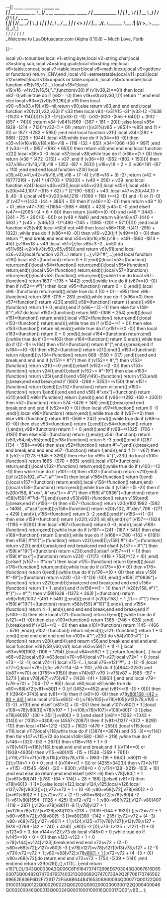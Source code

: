--[[
 .____                  ________ ___.    _____                           __                
 |    |    __ _______   \_____  \\_ |___/ ____\_ __  ______ ____ _____ _/  |_  ___________ 
 |    |   |  |  \__  \   /   |   \| __ \   __\  |  \/  ___// ___\\__  \\   __\/  _ \_  __ \
 |    |___|  |  // __ \_/    |    \ \_\ \  | |  |  /\___ \\  \___ / __ \|  | (  <_> )  | \/
 |_______ \____/(____  /\_______  /___  /__| |____//____  >\___  >____  /__|  \____/|__|   
         \/          \/         \/    \/                \/     \/     \/                   
          \_Welcome to LuaObfuscator.com   (Alpha 0.10.8) ~  Much Love, Ferib 

]]--

local v0=tonumber;local v1=string.byte;local v2=string.char;local v3=string.sub;local v4=string.gsub;local v5=string.rep;local v6=table.concat;local v7=table.insert;local v8=math.ldexp;local v9=getfenv or function() return _ENV;end ;local v10=setmetatable;local v11=pcall;local v12=select;local v13=unpack or table.unpack ;local v14=tonumber;local function v15(v16,v17,...) local v18=1;local v19;v16=v4(v3(v16,5),"..",function(v30) if (v1(v30,2)==81) then local v82=0;while true do if (v82==0) then v19=v0(v3(v30,1,1));return "";end end else local v83=v2(v0(v30,16));if v19 then local v90=v5(v83,v19);v19=nil;return v90;else return v83;end end end);local function v20(v31,v32,v33) if v33 then local v84=(v31/((5 -3)^(v32-(2 -(1638 -(1523 + 114))))))%((3 -1)^(((v33-(2 -1)) -(v32-(620 -(555 + 64)))) + (932 -(857 + 74)))) ;return v84-(v84%(569 -(367 + 181 + 20))) ;else local v85=(929 -(214 + 713))^(v32-(1 + 0)) ;return (((v31%(v85 + v85))>=v85) and (1 + 0)) or (877 -(282 + 595)) ;end end local function v21() local v34=(282 + 988) -(226 + 1044) ;local v35;while true do if (v34==(0 -0)) then v35=v1(v16,v18,v18);v18=v18 + (118 -(32 + 85)) ;v34=1066 -(68 + 997) ;end if (v34==(1 + (957 -(892 + 65)))) then return v35;end end end local function v22() local v36=0 -0 ;local v37;local v38;while true do if (v36==(1 + 0)) then return (v38 * (472 -216)) + v37 ;end if (v36==(0 -(952 -(802 + 150)))) then v37,v38=v1(v16,v18,v18 + (352 -(87 + 263)) );v18=v18 + 2 + 0 ;v36=181 -(67 + 113) ;end end end local function v23() local v39,v40,v41,v42=v1(v16,v18,v18 + (7 -4) );v18=v18 + (6 -2) ;return (v42 * 16777216) + (v41 * (47703 + 17833)) + (v40 * 256) + v39 ;end local function v24() local v43=v23();local v44=v23();local v45=1;local v46=(v20(v44,1,1017 -(915 + 82) ) * (2^(90 -58))) + v43 ;local v47=v20(v44,13 + 8 ,40 -9 );local v48=((v20(v44,1219 -(1069 + 118) )==(2 -1)) and  -1) or (1 -0) ;if (v47==((430 -(44 + 386)) + 0)) then if (v46==(0 -0)) then return v48 * (0 + 0) ;else v47=792 -((1854 -(998 + 488)) + 423) ;v45=0 -0 ;end elseif (v47==(2065 -(4 + 6 + 8))) then return ((v46==(0 -0)) and (v48 * ((443 -(341 + 75 + 26))/(0 -0)))) or (v48 * NaN) ;end return v8(v48,v47-(440 + 583) ) * (v45 + (v46/((3 -1)^(490 -(145 + (1065 -(201 + 571))))))) ;end local function v25(v49) local v50;if  not v49 then local v86=1138 -((411 -295) + 1022) ;while true do if (v86==(0 -0)) then v49=v23();if (v49==(0 + 0)) then return "";end break;end end end v50=v3(v16,v18,(v18 + v49) -(860 -(814 + 45)) );v18=v18 + v49 ;local v51={};for v65=3 -2 , #v50 do v51[v65]=v2(v1(v3(v50,v65,v65)));end return v6(v51);end local v26=v23;local function v27(...) return {...},v12("#",...);end local function v28() local v52=(function() return 0 + 0 ;end)();local v53=(function() return;end)();local v54=(function() return;end)();local v55=(function() return;end)();local v56=(function() return;end)();local v57=(function() return;end)();local v58=(function() return;end)();while true do local v67=(function() return 1637 -(195 + 1442) ;end)();while true do if (v67==(0 -0)) then if (v52== #"[") then local v95=(function() return 0 + 0 ;end)();local v96=(function() return;end)();while true do if ((0 + 0)==v95) then v96=(function() return 396 -(115 + 281) ;end)();while true do if (v96==0) then v57=(function() return v23();end)();v58=(function() return {};end)();v96=(function() return 1 + 0 ;end)();end if (v96~=(2 -1)) then else for v149= #"!",v57 do local v150=(function() return 560 -(306 + 254) ;end)();local v151=(function() return;end)();local v152=(function() return;end)();local v153=(function() return;end)();while true do if (v150~=(1 + 0)) then else v153=(function() return nil;end)();while true do if (v151==(0 -0)) then local v163=(function() return 0 + 0 ;end)();local v164=(function() return;end)();while true do if (0==v163) then v164=(function() return 0;end)();while true do if ((2 -1)==v164) then v151=(function() return  #"[";end)();break;end if (v164==(0 -0)) then v152=(function() return v21();end)();v153=(function() return nil;end)();v164=(function() return 868 -(550 + 317) ;end)();end end break;end end end if (v151== #"\\") then if (v152== #",") then v153=(function() return v21()~=0 ;end)();elseif (v152==(2 -0)) then v153=(function() return v24();end)();elseif (v152~= #"-19") then else v153=(function() return v25();end)();end v58[v149]=(function() return v153;end)();break;end end break;end if ((603 -(268 + 335))==v150) then v151=(function() return 0;end)();v152=(function() return nil;end)();v150=(function() return 1;end)();end end end v56[ #"xnx"]=(function() return v21();end)();v96=(function() return 2;end)();end if (v96==(292 -(60 + 230))) then v52=(function() return 574 -(426 + 146) ;end)();break;end end break;end end end if (v52==(0 + 0)) then local v97=(function() return 0 -0 ;end)();local v98=(function() return;end)();while true do if (v97~=0) then else v98=(function() return 811 -(569 + 242) ;end)();while true do if (v98~=(0 -0)) then else v53=(function() return {};end)();v54=(function() return {};end)();v98=(function() return 1 + 0 ;end)();end if (v98~=(1025 -(706 + 318))) then else v55=(function() return {};end)();v56=(function() return {v53,v54,nil,v55};end)();v98=(function() return 5 -3 ;end)();end if ((287 -(134 + 151))~=v98) then else v52=(function() return  #"~";end)();break;end end break;end end end v67=(function() return 1;end)();end if (1==v67) then if (v52~=(1273 -(945 + 326))) then else for v99= #"}",v23() do local v100=(function() return 1665 -(970 + 695) ;end)();local v101=(function() return;end)();local v102=(function() return;end)();while true do if (v100==(2 -1)) then while true do if (v101==0) then v102=(function() return v21();end)();if (v20(v102, #"~", #".")==0) then local v156=(function() return 0;end)();local v157=(function() return;end)();local v158=(function() return;end)();local v159=(function() return;end)();while true do if (v156==(5 -2)) then if (v20(v158, #"xxx", #"xnx")== #"/") then v159[ #"0836"]=(function() return v58[v159[ #"?id="]];end)();end v53[v99]=(function() return v159;end)();break;end if (v156==0) then v157=(function() return v20(v102,1992 -(582 + 1408) , #"asd");end)();v158=(function() return v20(v102, #".dev",706 -(271 + 429) );end)();v156=(function() return 3 -2 ;end)();end if (v156~=(1 -0)) then else v159=(function() return {v22(),v22(),nil,nil};end)();if (v157==(1824 -(1195 + 629))) then local v167=(function() return 0 -0 ;end)();local v168=(function() return;end)();while true do if (v167~=(241 -(187 + 54))) then else v168=(function() return 0;end)();while true do if (v168==(780 -(162 + 618))) then v159[ #"91("]=(function() return v22();end)();v159[ #"?id="]=(function() return v22();end)();break;end end break;end end elseif (v157== #"[") then v159[ #"19("]=(function() return v23();end)();elseif (v157==(1 + 1)) then v159[ #"xxx"]=(function() return v23() -((1173 -(418 + 753))^(12 + 4)) ;end)();elseif (v157== #"xnx") then local v175=(function() return 0;end)();local v176=(function() return;end)();while true do if (v175==(0 + 0)) then v176=(function() return 0;end)();while true do if (v176~=(0 + 0)) then else v159[ #"-19"]=(function() return v23() -((3 -1)^(26 -10)) ;end)();v159[ #"0836"]=(function() return v22();end)();break;end end break;end end end v156=(function() return 1 + 1 ;end)();end if (v156==(1 + 1)) then if (v20(v158, #"{", #"}")== #",") then v159[1638 -(1373 + 263) ]=(function() return v58[v159[1002 -(451 + 549) ]];end)();end if (v20(v158,1 + 1 ,2)== #"\\") then v159[ #"19("]=(function() return v58[v159[ #"19("]];end)();end v156=(function() return 4 -1 ;end)();end end end break;end end break;end if (v100~=0) then else local v121=(function() return 0;end)();while true do if (v121~=(1 -0)) then else v100=(function() return 1385 -(746 + 638) ;end)();break;end if (v121~=(0 + 0)) then else v101=(function() return 1145 -(466 + 679) ;end)();v102=(function() return nil;end)();v121=(function() return 1 + 0 ;end)();end end end end end for v103= #"!",v23() do v54[v103-#"|" ]=(function() return v28();end)();end return v56;end break;end end end end local function v29(v59,v60,v61) local v62=v59[(1 + 1) -1 ];local v63=v59[1902 -(106 + 1794) ];local v64=v59[1 + 2 ];return function(...) local v68=v62;local v69=v63;local v70=v64;local v71=v27;local v72=1 + 0 ;local v73= -(2 -1);local v74={};local v75={...};local v76=v12("#",...) -(2 -1) ;local v77={};local v78={};for v87=114 -(4 + 110) ,v76 do if ((4844>2253) and ((v87>=v70) or (3755<=915))) then v74[v87-v70 ]=v75[v87 + (585 -(57 + 527)) ];else v78[v87]=v75[v87 + (1428 -(41 + 1386)) ];end end local v79=(v76-v70) + (104 -(17 + 86)) ;local v80;local v81;while true do v80=v68[v72];v81=v80[1 + 0 ];if ((452==452) and (v81<=(6 -(3 + 0)))) then if ((3946>3743) and (v81<=1)) then if (v81>(0 -0)) then v78[v80[168 -(42 + 80 + 44) ]]();else local v105=v80[2 -0 ];v78[v105]=v78[v105](v13(v78,v105 + (3 -2) ,v73));end elseif (v81>(2 + (0 -0))) then local v107=v80[1 + 1 ];local v108=v78[v80[3]];v78[v107 + 1 ]=v108;v78[v107]=v108[v80[7 -3 ]];else v78[v80[67 -(30 + 35) ]]=v80[3 + 0 ];end elseif ((v81<=(1262 -(1043 + 214))) or (1335>=3306) or (4557<2087)) then if (v81>((1217 -(373 + 829)) -11)) then local v114=1212 -(323 + (1620 -(476 + 255))) ;local v115;local v116;local v117;local v118;while true do if ((3874==3874) and ((5 -3)==v114)) then for v147=v115,v73 do local v148=580 -(361 + 219) ;while true do if (v148==(320 -(53 + 267))) then v118=v118 + 1 + 0 ;v78[v147]=v116[v118];break;end end end break;end if ((v114==0) or (1938>4935)) then v115=v80[415 -(15 + (1528 -(369 + 761))) ];v116,v117=v71(v78[v115](v13(v78,v115 + (983 -(18 + 964)) ,v80[11 -8 ])));v114=1 + 0 + 0 ;end if ((v114==(1 + 0)) or (4255<3423)) then v73=(v117 + v115) -((1545 -694) -(20 + 830)) ;v118=0 + 0 ;v114=128 -((219 -103) + 10) ;end end else do return;end end elseif (v81<=6) then v78[v80[1 + 1 ]]=v61[v80[741 -((780 -(64 + 174)) + 28 + 168) ]];elseif (v81>7) then v78[v80[3 -1 ]]={};else local v123;local v124,v125;local v126;local v127;v78[v80[2]]={};v72=v72 + 1 + (0 -0) ;v80=v68[v72];v78[v80[2 + 0 ]]=v61[v80[2 + 1 ]];v72=v72 + (2 -1) ;v80=v68[v72];v78[v80[4 -2 ]]=v61[v80[1554 -(1126 + 425) ]];v72=v72 + 1 ;v80=v68[v72];v127=v80[407 -(118 + 287) ];v126=v78[v80[11 -8 ]];v78[v127 + 1 ]=v126;v78[v127]=v126[v80[1125 -(118 + (1339 -(144 + 192))) ]];v72=v72 + 1 ;v80=v68[v72];v78[v80[5 -3 ]]=v80[380 -(142 + 235) ];v72=v72 + (4 -3) ;v80=v68[v72];v127=v80[1 + 1 ];v124,v125=v71(v78[v127](v13(v78,v127 + (978 -((769 -(42 + 174)) + 424)) ,v80[5 -2 ])));v73=(v125 + v127) -(1 + 0) ;v123=0 + 0 ;for v144=v127,v73 do local v145=0 + 0 ;while true do if (v145==(0 + 0 + 0)) then v123=v123 + 1 + 0 ;v78[v144]=v124[v123];break;end end end v72=v72 + (2 -1) ;v80=v68[v72];v127=v80[5 -3 ];v78[v127]=v78[v127](v13(v78,v127 + (2 -1) ,v73));v72=v72 + 1 ;v80=v68[v72];v78[v80[1 + 1 ]]();v72=v72 + (4 -(3 + 0)) ;v80=v68[v72];do return;end end v72=v72 + (754 -(239 + 514)) ;end end;end return v29(v28(),{},v17)(...);end return v15("LOL!043Q00030A3Q006C6F6164737472696E6703043Q0067616D6503073Q00482Q747047657403213Q00682Q7470733A2Q2F706173746562696E2E636F6D2F7261772F5A6B644B4165306A00094Q00077Q00122Q000100013Q00122Q000200023Q00202Q00020002000300122Q000400046Q000200046Q00013Q00024Q0001000100016Q00017Q00",v9(),...);
